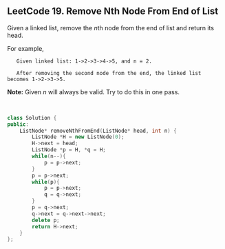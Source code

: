 ## LeetCode 19. Remove Nth Node From End of List

Given a linked list, remove the *n*th node from the end of list and return its head.

For example,

```
   Given linked list: 1->2->3->4->5, and n = 2.

   After removing the second node from the end, the linked list becomes 1->2->3->5.

```

**Note:**
Given *n* will always be valid.
Try to do this in one pass.

<br>

```cpp
class Solution {
public:
    ListNode* removeNthFromEnd(ListNode* head, int n) {
        ListNode *H = new ListNode(0);
        H->next = head;
        ListNode *p = H, *q = H;
        while(n--){
            p = p->next;
        }
        p = p->next;
        while(p){
            p = p->next;
            q = q->next;
        }
        p = q->next;
        q->next = q->next->next;
        delete p;
        return H->next;
    }
};
```

